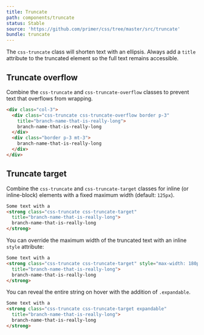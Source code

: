 ```yaml
---
title: Truncate
path: components/truncate
status: Stable
source: 'https://github.com/primer/css/tree/master/src/truncate'
bundle: truncate
---
```



The `css-truncate` class will shorten text with an ellipsis. Always add a `title` attribute to the truncated element so the full text remains accessible.

## Truncate overflow

Combine the `css-truncate` and `css-truncate-overflow` classes to prevent text that overflows from wrapping.

```html live
<div class="col-3">
  <div class="css-truncate css-truncate-overflow border p-3"
    title="branch-name-that-is-really-long">
    branch-name-that-is-really-long
  </div>
  <div class="border p-3 mt-3">
    branch-name-that-is-really-long
  </div>
</div>
```

## Truncate target

Combine the `css-truncate` and `css-truncate-target` classes for inline (or inline-block) elements with a fixed maximum width (default: `125px`).

```html live
Some text with a
<strong class="css-truncate css-truncate-target"
  title="branch-name-that-is-really-long">
  branch-name-that-is-really-long
</strong>
```

You can override the maximum width of the truncated text with an inline `style` attribute:

```html live
Some text with a
<strong class="css-truncate css-truncate-target" style="max-width: 180px"
  title="branch-name-that-is-really-long">
  branch-name-that-is-really-long
</strong>
```

You can reveal the entire string on hover with the addition of `.expandable`.

```html live
Some text with a
<strong class="css-truncate css-truncate-target expandable"
  title="branch-name-that-is-really-long">
  branch-name-that-is-really-long
</strong>
```
